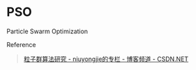 # PSO
Particle Swarm Optimization


Reference
> [粒子群算法研究 - niuyongjie的专栏 - 博客频道 - CSDN.NET](http://blog.csdn.net/niuyongjie/article/category/294976)
